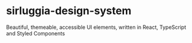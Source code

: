 # sirluggia-design-system
Beautiful, themeable, accessible UI elements, written in React, TypeScript and Styled Components
